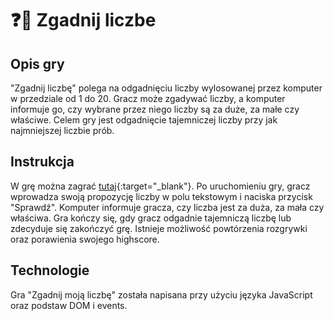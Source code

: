 # ❓🎲 Zgadnij liczbe

## Opis gry

"Zgadnij liczbę" polega na odgadnięciu liczby wylosowanej przez komputer w przedziale od 1 do 20. Gracz może zgadywać liczby, a komputer informuje go, czy wybrane przez niego liczby są za duże, za małe czy właściwe. Celem gry jest odgadnięcie tajemniczej liczby przy jak najmniejszej liczbie prób.

## Instrukcja

W grę można zagrać [tutaj](https://zgadnijliczbe.netlify.app/){:target="\_blank"}. Po uruchomieniu gry, gracz wprowadza swoją propozycję liczby w polu tekstowym i naciska przycisk "Sprawdź". Komputer informuje gracza, czy liczba jest za duża, za mała czy właściwa. Gra kończy się, gdy gracz odgadnie tajemniczą liczbę lub zdecyduje się zakończyć grę. Istnieje możliwość powtórzenia rozgrywki oraz porawienia swojego highscore.

## Technologie

Gra "Zgadnij moją liczbę" została napisana przy użyciu języka JavaScript oraz podstaw DOM i events.
